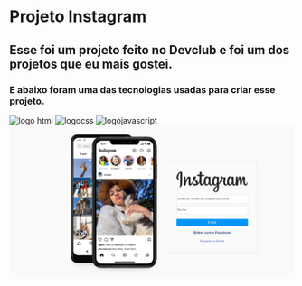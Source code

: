 <h1>Projeto Instagram</h1>
<h2>Esse foi um projeto feito no Devclub e foi um dos projetos que eu mais gostei.</h2>
<h3>E abaixo foram uma das tecnologias usadas para criar esse projeto.</h3>

 <img src="https://img.shields.io/badge/HTML5-E34F26?style=for-the-badge&logo=html5&logoColor=white" alt="logo html"/>
 <img src="https://img.shields.io/badge/CSS3-1572B6?style=for-the-badge&logo=css3&logoColor=white" alt="logocss"/>
 <img src="https://img.shields.io/badge/JavaScript-F7DF1E?style=for-the-badge&logo=javascript&logoColor=black" alt="logojavascript"/>

 <img src="https://github.com/Rafasouza85/Projeto-Instagram/blob/main/img/imggitinsta.png?raw=true"/>
